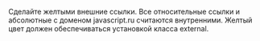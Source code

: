 Сделайте желтыми внешние ссылки. Все относительные ссылки и абсолютные с доменом javascript.ru считаются внутренними.
Желтый цвет должен обеспечиваться установкой класса external.